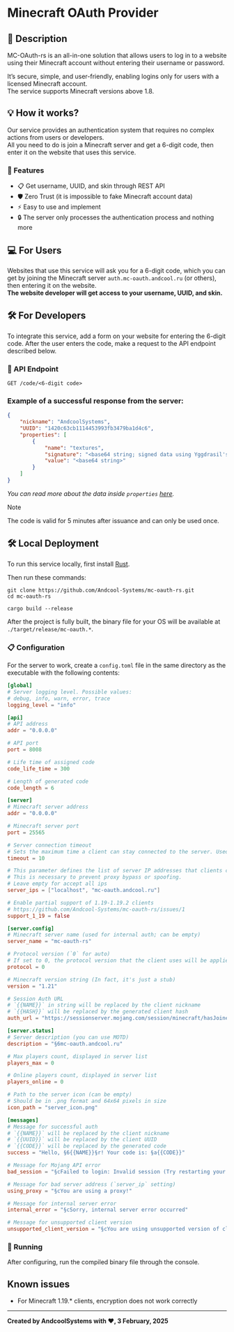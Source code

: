 # Minecraft OAuth Provider

## 🚀 Description
MC-OAuth-rs is an all-in-one solution that allows users to log in to a website using their Minecraft account without entering their username or password.  

It’s secure, simple, and user-friendly, enabling logins only for users with a licensed Minecraft account.  
The service supports Minecraft versions above 1.8.

## 💡 How it works?
Our service provides an authentication system that requires no complex actions from users or developers.  
All you need to do is join a Minecraft server and get a 6-digit code, then enter it on the website that uses this service.

### 🔑 Features
- 📋 Get username, UUID, and skin through REST API
- 🛡️ Zero Trust (it is impossible to fake Minecraft account data)
- ⚡ Easy to use and implement
- 🔒 The server only processes the authentication process and nothing more

## 💻 For Users
Websites that use this service will ask you for a 6-digit code, which you can get by joining the Minecraft server `auth.mc-oauth.andcool.ru` (or others), then entering it on the website.  
**The website developer will get access to your username, UUID, and skin.**

## 🛠️ For Developers
To integrate this service, add a form on your website for entering the 6-digit code. After the user enters the code, make a request to the API endpoint described below.

### 📡 API Endpoint
```
GET /code/<6-digit code>
```

### Example of a successful response from the server:
```json
{
    "nickname": "AndcoolSystems",
    "UUID": "1420c63cb1114453993fb3479ba1d4c6",
    "properties": [
        {
            "name": "textures",
            "signature": "<base64 string; signed data using Yggdrasil's private key>",
            "value": "<base64 string>"
        }
    ]
}
```
*You can read more about the data inside `properties` [here](https://minecraft.wiki/w/Mojang_API#Query_player's_skin_and_cape).*

> [!NOTE]
> The code is valid for 5 minutes after issuance and can only be used once.

## 🛠️ Local Deployment
To run this service locally, first install [Rust](https://www.rust-lang.org/tools/install).  

Then run these commands:
```shell
git clone https://github.com/Andcool-Systems/mc-oauth-rs.git
cd mc-oauth-rs

cargo build --release
```

After the project is fully built, the binary file for your OS will be available at `./target/release/mc-oauth.*`.

### 📋 Configuration
For the server to work, create a `config.toml` file in the same directory as the executable with the following contents:

```toml
[global]
# Server logging level. Possible values:
# debug, info, warn, error, trace
logging_level = "info"

[api]
# API address
addr = "0.0.0.0"

# API port
port = 8008

# Life time of assigned code
code_life_time = 300

# Length of generated code
code_length = 6

[server]
# Minecraft server address
addr = "0.0.0.0"

# Minecraft server port
port = 25565

# Server connection timeout
# Sets the maximum time a client can stay connected to the server. Used to prevent idle or junk connections.
timeout = 10

# This parameter defines the list of server IP addresses that clients connect to.
# This is necessary to prevent proxy bypass or spoofing.
# Leave empty for accept all ips
server_ips = ["localhost", "mc-oauth.andcool.ru"]

# Enable partial support of 1.19-1.19.2 clients
# https://github.com/Andcool-Systems/mc-oauth-rs/issues/1
support_1_19 = false

[server.config]
# Minecraft server name (used for internal auth; can be empty)
server_name = "mc-oauth-rs"

# Protocol version (`0` for auto)
# If set to 0, the protocol version that the client uses will be applied.
protocol = 0

# Minecraft version string (In fact, it's just a stub)
version = "1.21"

# Session Auth URL  
# `{{NAME}}` in string will be replaced by the client nickname  
# `{{HASH}}` will be replaced by the generated client hash
auth_url = "https://sessionserver.mojang.com/session/minecraft/hasJoined?username={{NAME}}&serverId={{HASH}}"

[server.status]
# Server description (you can use MOTD)
description = "§6mc-oauth.andcool.ru"

# Max players count, displayed in server list
players_max = 0

# Online players count, displayed in server list
players_online = 0

# Path to the server icon (can be empty)
# Should be in .png format and 64x64 pixels in size
icon_path = "server_icon.png"

[messages]
# Message for successful auth  
# `{{NAME}}` will be replaced by the client nickname  
# `{{UUID}}` will be replaced by the client UUID  
# `{{CODE}}` will be replaced by the generated code
success = "Hello, §6{{NAME}}§r! Your code is: §a{{CODE}}"

# Message for Mojang API error
bad_session = "§cFailed to login: Invalid session (Try restarting your game and the launcher)"

# Message for bad server address (`server_ip` setting)
using_proxy = "§cYou are using a proxy!"

# Message for internal server error
internal_error = "§cSorry, internal server error occurred"

# Message for unsupported client version
unsupported_client_version = "§cYou are using unsupported version of client!"
```


### 🚀 Running
After configuring, run the compiled binary file through the console.

## Known issues
- For Minecraft 1.19.* clients, encryption does not work correctly

---
**Created by AndcoolSystems with ❤, 3 February, 2025**
